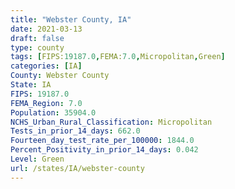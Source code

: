```yaml
---
title: "Webster County, IA"
date: 2021-03-13
draft: false
type: county
tags: [FIPS:19187.0,FEMA:7.0,Micropolitan,Green]
categories: [IA]
County: Webster County
State: IA
FIPS: 19187.0
FEMA_Region: 7.0
Population: 35904.0
NCHS_Urban_Rural_Classification: Micropolitan
Tests_in_prior_14_days: 662.0
Fourteen_day_test_rate_per_100000: 1844.0
Percent_Positivity_in_prior_14_days: 0.042
Level: Green
url: /states/IA/webster-county
---
```



